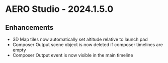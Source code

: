 # AERO Studio - 2024.1.5.0

## Enhancements

- 3D Map tiles now automatically set altitude relative to launch pad
- Composer Output scene object is now deleted if composer timelines are empty
- Composer Output event is now visible in the main timeline